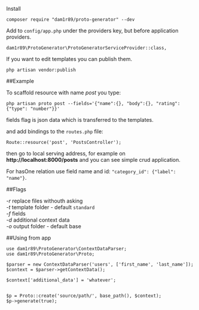 Install

    composer require "dam1r89/proto-generator" --dev 

Add to `config/app.php` under the providers key, but before application providers.

    dam1r89\ProtoGenerator\ProtoGeneratorServiceProvider::class,

If you want to edit templates you can publish them.
    
    php artisan vendor:publish

##Example

To scaffold resource with name *post* you type:

    php artisan proto post --fields='{"name":{}, "body":{}, "rating": {"type": "number"}}'

fields flag is json data which is transferred to the templates.

and add bindings to the `routes.php` file:

    Route::resource('post', 'PostsController');

then go to local serving address, for example on **http://localhost:8000/posts** and you can see simple crud application.

For hasOne relation use field name and id: `"category_id": {"label": "name"}`.

##Flags

*-r* replace files withouth asking  
*-t* template folder - default `standard`  
*-f* fields  
*-d* additional context data  
*-o* output folder - default base  

##Using from app

    use dam1r89\ProtoGenerator\ContextDataParser;
    use dam1r89\ProtoGenerator\Proto;

    $parser = new ContextDataParser('users', ['first_name', 'last_name']);
    $context = $parser->getContextData();

    $context['additional_data'] = 'whatever';


    $p = Proto::create('source/path/', base_path(), $context);
    $p->generate(true);
